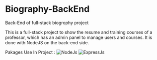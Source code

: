 # Biography-BackEnd
Back-End of full-stack biogrophy project

This is a full-stack project to show the resume and training courses of a professor, which has an admin panel to manage users and courses. It is done with NodeJS on the back-end side.

Pakages Use In Project :
![NodeJs](https://img.shields.io/badge/Node.js-EF2D5E)
![ExpressJs](https://img.shields.io/badge/Express.js-EF2D5E)
